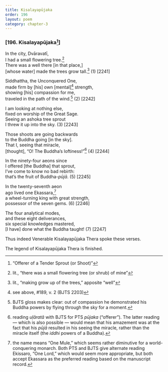 ```yaml
---
title: Kisalayapūjaka
order: 196
layout: poem
category: chapter-3
---
```


### \[196. Kisalayapūjaka[^1]\]

In the city, Dvāravatī,  
I had a small flowering tree.[^2]  
There was a well there \[in that place,\]  
\[whose water\] made the trees grow tall.[^3] (1) \[2241\]

Siddhattha, the Unconquered One,  
made firm by \[his\] own \[mental\][^4] strength,  
showing \[his\] compassion for me,  
traveled in the path of the wind.[^5] (2) \[2242\]

I am looking at nothing else,  
fixed on worship of the Great Sage.  
Seeing an ashoka tree sprout  
I threw it up into the sky. (3) \[2243\]

Those shoots are going backwards  
to the Buddha going \[in the sky\].  
That I, seeing that miracle,  
\[thought\], “O! The Buddha’s loftiness!”[^6] (4) \[2244\]

In the ninety-four aeons since  
I offered \[the Buddha\] that sprout,  
I’ve come to know no bad rebirth:  
that’s the fruit of Buddha-*pūjā*. (5) \[2245\]

In the twenty-seventh aeon  
ago lived one Ekassara,[^7]  
a wheel-turning king with great strength,  
possessor of the seven gems. (6) \[2246\]

The four analytical modes,  
and these eight deliverances,  
six special knowledges mastered,  
\[I have\] done what the Buddha taught! (7) \[2247\]

Thus indeed Venerable Kisalayapūjaka Thera spoke these verses.

The legend of Kisalayapūjaka Thera is finished.

[^1]: “Offerer of a Tender Sprout (or Shoot)”

[^2]: lit., “there was a small flowering tree (or shrub) of mine”

[^3]: lit., “making grow up of the trees,” apposite “well”

[^4]: see above, \#189, v. 2 (BJTS 2203)

[^5]: BJTS gloss makes clear: out of compassion he demonstrated his Buddha powers by flying through the sky for a moment.

[^6]: reading *uḷāratā* with BJTS for PTS *pūjaka* (“offerer”). The latter reading — which is also possible — would mean that his amazement was at the fact that his *pūjā* resulted in his seeing the miracle, rather than the miracle itself (the *iddhi* powers of a Buddha).

[^7]: the name means “One Mule,” which seems rather diminutive for a world-conquering monarch. Both PTS and BJTS give alternate reading Ekissaro, “One Lord,” which would seem more appropriate, but both accept Ekassara as the preferred reading based on the manuscript record.
